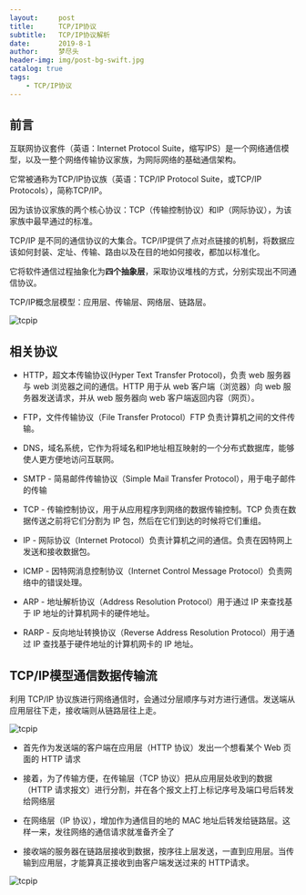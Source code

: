 ```yaml
---
layout:     post
title:      TCP/IP协议
subtitle:   TCP/IP协议解析
date:       2019-8-1
author:     梦尽头
header-img: img/post-bg-swift.jpg
catalog: true
tags:
    - TCP/IP协议
---
```


## 前言

互联网协议套件（英语：Internet Protocol Suite，缩写IPS）是一个网络通信模型，以及一整个网络传输协议家族，为网际网络的基础通信架构。

它常被通称为TCP/IP协议族（英语：TCP/IP Protocol Suite，或TCP/IP Protocols），简称TCP/IP。

因为该协议家族的两个核心协议：TCP（传输控制协议）和IP（网际协议），为该家族中最早通过的标准。


TCP/IP 是不同的通信协议的大集合。TCP/IP提供了点对点链接的机制，将数据应该如何封装、定址、传输、路由以及在目的地如何接收，都加以标准化。

它将软件通信过程抽象化为**四个抽象层**，采取协议堆栈的方式，分别实现出不同通信协议。


TCP/IP概念层模型：应用层、传输层、网络层、链路层。

![tcpip](https://lzweife.github.io/img/tcpip2.png)

## 相关协议

- HTTP，超文本传输协议(Hyper Text Transfer Protocol)，负责 web 服务器与 web 浏览器之间的通信。HTTP 用于从 web 客户端（浏览器）向 web 服务器发送请求，并从 web 服务器向 web 客户端返回内容（网页）。

- FTP，文件传输协议（File Transfer Protocol）FTP 负责计算机之间的文件传输。

- DNS，域名系统，它作为将域名和IP地址相互映射的一个分布式数据库，能够使人更方便地访问互联网。

- SMTP - 简易邮件传输协议（Simple Mail Transfer Protocol），用于电子邮件的传输

- TCP - 传输控制协议，用于从应用程序到网络的数据传输控制。TCP 负责在数据传送之前将它们分割为 IP 包，然后在它们到达的时候将它们重组。

- IP - 网际协议（Internet Protocol）负责计算机之间的通信。负责在因特网上发送和接收数据包。

- ICMP - 因特网消息控制协议（Internet Control Message Protocol）负责网络中的错误处理。

- ARP - 地址解析协议（Address Resolution Protocol）用于通过 IP 来查找基于 IP 地址的计算机网卡的硬件地址。
  
- RARP - 反向地址转换协议（Reverse Address Resolution Protocol）用于通过 IP 查找基于硬件地址的计算机网卡的 IP 地址。



## TCP/IP模型通信数据传输流

利用 TCP/IP 协议族进行网络通信时，会通过分层顺序与对方进行通信。发送端从应用层往下走，接收端则从链路层往上走。

![tcpip](https://lzweife.github.io/img/tcpip.webp)

- 首先作为发送端的客户端在应用层（HTTP 协议）发出一个想看某个 Web 页面的 HTTP 请求

- 接着，为了传输方便，在传输层（TCP 协议）把从应用层处收到的数据（HTTP 请求报文）进行分割，并在各个报文上打上标记序号及端口号后转发给网络层

- 在网络层（IP 协议），增加作为通信目的地的 MAC 地址后转发给链路层。这样一来，发往网络的通信请求就准备齐全了

- 接收端的服务器在链路层接收到数据，按序往上层发送，一直到应用层。当传输到应用层，才能算真正接收到由客户端发送过来的 HTTP请求。

![tcpip](https://lzweife.github.io/img/tcpip1.webp)

